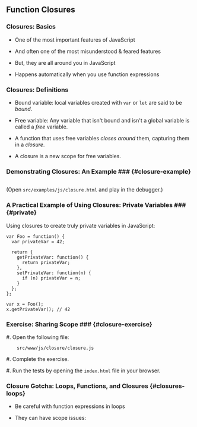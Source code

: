 ## Function Closures

### Closures: Basics ###

  - One of the most important features of JavaScript

  - And often one of the most misunderstood & feared features

  - But, they are all around you in JavaScript

  - Happens automatically when you use function expressions

### Closures: Definitions ###

  - Bound variable: local variables created with `var` or `let` are
    said to be *bound*.

  - Free variable: Any variable that isn't bound and isn't a global
    variable is called a *free* variable.

  - A function that uses free variables *closes around* them,
    capturing them in a *closure*.

  - A closure is a new scope for free variables.

### Demonstrating Closures: An Example ### {#closure-example}

~~~ {.javascript insert="../../src/examples/js/closure.js"}
~~~

(Open `src/examples/js/closure.html` and play in the debugger.)

### A Practical Example of Using Closures: Private Variables ### {#private}

Using closures to create truly private variables in JavaScript:

~~~ {.javascript}
var Foo = function() {
  var privateVar = 42;

  return {
    getPrivateVar: function() {
      return privateVar;
    },
    setPrivateVar: function(n) {
      if (n) privateVar = n;
    }
  };
};

var x = Foo();
x.getPrivateVar(); // 42
~~~

### Exercise: Sharing Scope ### {#closure-exercise}

  #. Open the following file:

        src/www/js/closure/closure.js

  #. Complete the exercise.

  #. Run the tests by opening the `index.html` file in your browser.


### Closure Gotcha: Loops, Functions, and Closures {#closures-loops}

<div class="notes">

  - Be careful with function expressions in loops

  - They can have scope issues:

</div>

~~~ {.javascript insert="../../src/examples/js/timeoutcl.js" token="timeout"}
~~~
